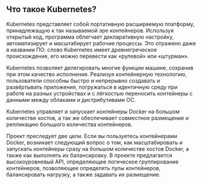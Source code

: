 #

## Что такое Kubernetes?

Kubernetes представляет собой портативную расширяемую платформу, принадлежащую к так называемой эре контейнеров. Используя открытый код, программа облегчает декларативную настройку, автоматизирует и масштабирует рабочие процессы. Это отражено даже в названии ПО: слово Kubernetes имеет древнегреческое происхождение, его можно перевести как «рулевой» или «штурман».

Kubernetes позволяет делегировать многие функции машине, сохранив при этом качество исполнения. Реализуя контейнерную технологию, пользователи способны быстро и непрерывно создавать и развёртывать приложения, погружаться в идентичную среду при работе на разных устройствах и с лёгкостью переносить контейнеры с данными между облаками и дистрибутивами ОС.

Kubernetes управляет и запускает контейнеры Docker на большом количестве хостов, а так же обеспечивает совместное размещение и репликацию большого количества контейнеров.

Проект преследует две цели. Если вы пользуетесь контейнерами Docker, возникает следующий вопрос о том, как масштабировать и запускать контейнеры сразу на большом количестве хостов Docker, а также как выполнять их балансировку. В проекте предлагается высокоуровневый API, определяющее логическое группирование контейнеров, позволяющее определять пулы контейнеров, балансировать нагрузку, а также задавать их размещение.
